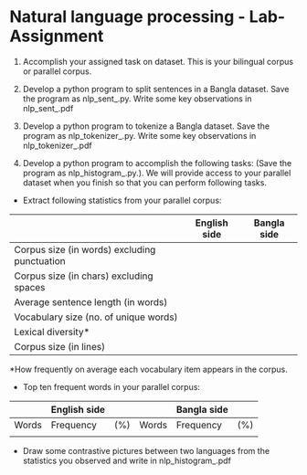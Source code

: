 # Natural language processing - Lab-Assignment

1. Accomplish your assigned task on dataset. This is your bilingual corpus or parallel corpus.


2. Develop a python program to split sentences in a Bangla dataset. Save the program as nlp_sent_<roll>.py. Write some key observations in nlp_sent_<roll>.pdf 
 

3. Develop a python program to tokenize a Bangla dataset. Save the program as nlp_tokenizer_<roll>.py. Write some key observations in nlp_tokenizer_<roll>.pdf


4. Develop a python program to accomplish the following tasks: (Save the program as nlp_histogram_<roll>.py.). We will provide access to your parallel dataset when you finish so that you can perform following tasks.
   
* Extract following statistics from your parallel corpus:

|                                              | English side | Bangla side |
|----------------------------------------------|--------------|-------------|
| Corpus size (in words) excluding punctuation |              |             |
| Corpus size (in chars) excluding spaces      |              |             |
| Average sentence length (in words)           |              |             |
| Vocabulary size (no. of unique words)        |              |             |
| Lexical diversity*                           |              |             |
| Corpus size (in lines)                       |              |             |
   *How frequently on average each vocabulary item appears in the corpus.
   
* Top ten frequent words in your parallel corpus:

|       | English side |     |       | Bangla side |     |
|-------|--------------|-----|-------|-------------|-----|
| Words | Frequency    | (%) | Words | Frequency   | (%) |
|       |              |     |       |             |     |

* Draw some contrastive pictures between two languages from the statistics you observed and write in nlp_histogram_<roll>.pdf